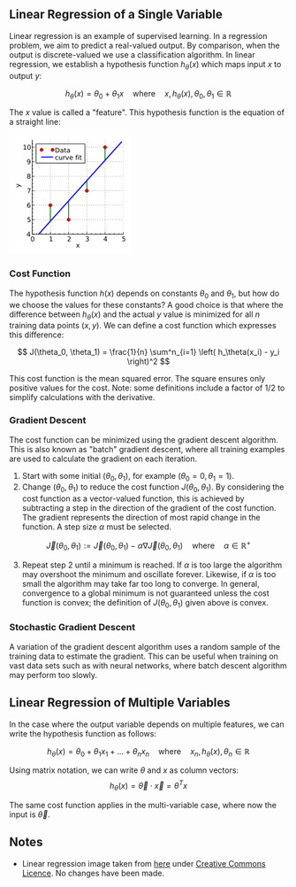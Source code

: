 ## Linear Regression of a Single Variable
Linear regression is an example of supervised learning. In a regression problem, we aim to predict a real-valued output. By comparison, when the output is discrete-valued we use a classification algorithm. In linear regression, we establish a hypothesis function $h_\theta(x)$ which maps input $x$ to output $y$:

$$
    h_\theta(x) = \theta_0 + \theta_1 x \quad \text{where} \quad x, h_\theta(x), \theta_0, \theta_1 \in \mathbb{R}
$$

The $x$ value is called a "feature". This hypothesis function is the equation of a straight line:

![Fitting a line to data points](/machine_learning/img/linear_regression.png)

### Cost Function
The hypothesis function $h(x)$ depends on constants $\theta_0$ and $\theta_1$, but how do we choose the values for these constants? A good choice is that where the difference between $h_\theta(x)$ and the actual $y$ value is minimized for all $n$ training data points $(x, y)$. We can define a cost function which expresses this difference:

$$
    J(\theta_0, \theta_1) = \frac{1}{n} \sum^n_{i=1} \left( h_\theta(x_i) - y_i  \right)^2
$$

This cost function is the mean squared error. The square ensures only positive values for the cost. Note: some definitions include a factor of $1/2$ to simplify calculations with the derivative.

### Gradient Descent
The cost function can be minimized using the gradient descent algorithm. This is also known as "batch" gradient descent, where all training examples are used to calculate the gradient on each iteration.

1. Start with some initial $(\theta_0, \theta_1)$, for example $(\theta_0 = 0, \theta_1 = 1)$.
2. Change $(\theta_0, \theta_1)$ to reduce the cost function $J(\theta_0, \theta_1)$. By considering the cost function as a vector-valued function, this is achieved by subtracting a step in the direction of the gradient of the cost function. The gradient represents the direction of most rapid change in the function. A step size $\alpha$ must be selected.

$$
    \vec{J}(\theta_0, \theta_1) := \vec{J}(\theta_0, \theta_1) - \alpha \nabla \vec{J}(\theta_0, \theta_1) \quad \text{where} \quad \alpha \in \mathbb{R}^+
$$


3. Repeat step 2 until a minimum is reached. If $\alpha$ is too large the algorithm may overshoot the minimum and oscillate forever. Likewise, if $\alpha$ is too small the algorithm may take far too long to converge. In general, convergence to a global minimum is not guaranteed unless the cost function is convex; the definition of $J(\theta_0, \theta_1)$ given above is convex.

### Stochastic Gradient Descent
A variation of the gradient descent algorithm uses a random sample of the training data to estimate the gradient. This can be useful when training on vast data sets such as with neural networks, where batch descent algorithm may perform too slowly.

## Linear Regression of Multiple Variables
In the case where the output variable depends on multiple features, we can write the hypothesis function as follows:

$$
    h_\theta(x) = \theta_0 + \theta_1 x_1 + ... + \theta_n x_n\quad \text{where} \quad x_n, h_\theta(x), \theta_n \in \mathbb{R}
$$

Using matrix notation, we can write $\theta$ and $x$ as column vectors:
$$
    h_\theta(x) = \vec{\theta} \cdot \vec{x} = \theta^Tx
$$

The same cost function applies in the multi-variable case, where now the input is $\vec{\theta}$.


## Notes
* Linear regression image taken from [here](https://commons.wikimedia.org/wiki/File:Linear_least_squares_example2.svg) under [Creative Commons Licence](https://creativecommons.org/licenses/by-sa/3.0/). No changes have been made.